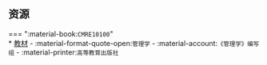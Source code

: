 ## 资源  
=== ":material-book:`CMRE10100`"  
    * [教材](https://api.mir6.com/api/lanzou?url=https://cqu-openlib.lanzout.com/iroj52fv0uva&down=true) - :material-format-quote-open:`管理学` - :material-account:`《管理学》编写组` - :material-printer:`高等教育出版社`  